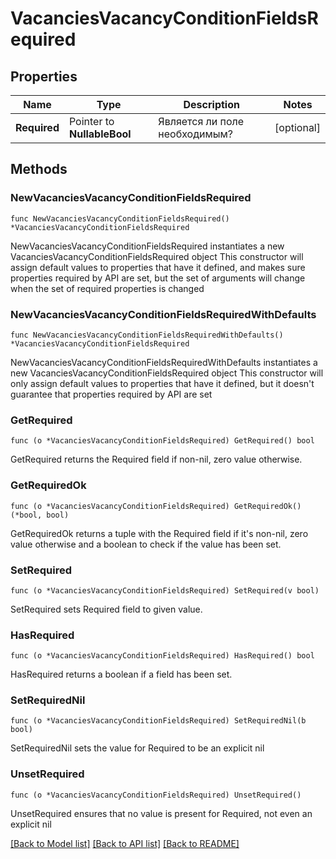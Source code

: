 # VacanciesVacancyConditionFieldsRequired

## Properties

Name | Type | Description | Notes
------------ | ------------- | ------------- | -------------
**Required** | Pointer to **NullableBool** | Является ли поле необходимым? | [optional] 

## Methods

### NewVacanciesVacancyConditionFieldsRequired

`func NewVacanciesVacancyConditionFieldsRequired() *VacanciesVacancyConditionFieldsRequired`

NewVacanciesVacancyConditionFieldsRequired instantiates a new VacanciesVacancyConditionFieldsRequired object
This constructor will assign default values to properties that have it defined,
and makes sure properties required by API are set, but the set of arguments
will change when the set of required properties is changed

### NewVacanciesVacancyConditionFieldsRequiredWithDefaults

`func NewVacanciesVacancyConditionFieldsRequiredWithDefaults() *VacanciesVacancyConditionFieldsRequired`

NewVacanciesVacancyConditionFieldsRequiredWithDefaults instantiates a new VacanciesVacancyConditionFieldsRequired object
This constructor will only assign default values to properties that have it defined,
but it doesn't guarantee that properties required by API are set

### GetRequired

`func (o *VacanciesVacancyConditionFieldsRequired) GetRequired() bool`

GetRequired returns the Required field if non-nil, zero value otherwise.

### GetRequiredOk

`func (o *VacanciesVacancyConditionFieldsRequired) GetRequiredOk() (*bool, bool)`

GetRequiredOk returns a tuple with the Required field if it's non-nil, zero value otherwise
and a boolean to check if the value has been set.

### SetRequired

`func (o *VacanciesVacancyConditionFieldsRequired) SetRequired(v bool)`

SetRequired sets Required field to given value.

### HasRequired

`func (o *VacanciesVacancyConditionFieldsRequired) HasRequired() bool`

HasRequired returns a boolean if a field has been set.

### SetRequiredNil

`func (o *VacanciesVacancyConditionFieldsRequired) SetRequiredNil(b bool)`

 SetRequiredNil sets the value for Required to be an explicit nil

### UnsetRequired
`func (o *VacanciesVacancyConditionFieldsRequired) UnsetRequired()`

UnsetRequired ensures that no value is present for Required, not even an explicit nil

[[Back to Model list]](../README.md#documentation-for-models) [[Back to API list]](../README.md#documentation-for-api-endpoints) [[Back to README]](../README.md)


